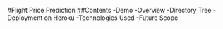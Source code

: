 #Flight Price Prediction
##Contents
-Demo
-Overview
-Directory Tree
-Deployment on Heroku
-Technologies Used
-Future Scope
